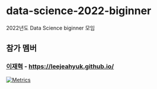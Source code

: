# data-science-2022-biginner
2022년도 Data Science biginner 모임

## 참가 멤버


### [이재혁](https://github.com/LeeJeaHyuk) - https://leejeahyuk.github.io/
[![Metrics](/github-metrics-ynkim0.svg)](https://github.com/LeeJeaHyuk)

